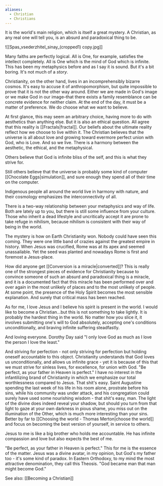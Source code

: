 ```yaml
---
aliases:
  - Christian
  - Christians
---
```

It is the world's main religion, which is itself a great mystery. A Christian, as any real one will tell you, is an absurd and paradoxical thing to be. 

![[Spas_vsederzhitel_sinay_(cropped1) copy.jpg]]

Many faiths are perfectly logical. All is One, for example, satisfies the intellect completely. All is One which is the mind of God which is infinite. This has been my metaphysics before and as I say it is sound. But it's a bit boring. It's not much of a *story*. 

Christianity, on the other hand, lives in an incomprehensibly bizarre cosmos. It's easy to accuse it of anthropomorphism, but quite impossible to prove that it is not the other way around. Either we are made in God's image or we make God in our image–that there exists a family resemblance can be concrete evidence for neither claim. At the end of the day, it must be a matter of preference. We do choose what we want to believe. 

At first glance, this may seem an arbitrary choice, having more to do with aesthetics than anything else. But it is also an ethical question. All agree that this reality is [[Fractals|fractal]]. Our beliefs about the ultimate reality reflect how we choose to live within it. The Christian believes that the universe is all about love and growing toward evermore perfect union with God, who is Love. And so we live. There is a harmony between the aesthetic, the ethical, and the metaphysical. 

Others believe that God is infinite bliss of the self, and this is what they strive for. 

Still others believe that the universe is probably some kind of computer [[Chocolate Eggs|simulation]], and sure enough they spend all of their time on the computer. 

Indigenous people all around the world live in harmony with nature, and their cosmology emphasizes the interconnectivity of all. 

There is a two-way relationship between your metaphysics and way of life. Both are lately up to you, but there is still some influence from your culture. Those who inherit a dead lifestyle and uncritically accept it are prone to take refuge in nihilism, because nihilism is consistent with their way of being in the world. 

The mystery is how on Earth Christianity won. Nobody could have seen this coming. They were one little band of crazies against the greatest empire in history. When Jesus was crucified, Rome was at its apex and seemed unassailable. Yet the seed was planted and nowadays Rome is first and foremost a Jesus-place.

How did anyone get [[Conversion is a miracle|converted]]? This is really one of the strongest pieces of evidence for Christianity because to convince someone of such an absurd and paradoxical thing is a miracle, and it is a documented fact that this miracle has been performed over and over again in the most unlikely of places and to the most unlikely of people. At some point, the presence of the Holy Spirit becomes the most sensible explanation. And surely that critical mass has been reached.

As for me, I love Jesus and I believe his spirit is present in the world. I would like to become a Christian...but this is not something to take lightly. It is probably the hardest thing in the world. No matter how you slice it, it involves submitting one's will to God absolutely, accepting one's conditions unconditionally, and braving infinite suffering steadfastly. 

And loving everyone. Dorothy Day said "I only love God as much as I love the person I love the least."

And striving for perfection - not only striving for perfection but holding oneself accountable to this object. Christianity understands that God loves us unconditionally, and allows us infinite grace - yet it is because of this that we must strive for sinless lives, for excellence, for union with God. "Be perfect, as your father in Heaven is perfect." I have no interest in the infantilizing brand of Christianity in which we emphasize our total worthlessness compared to Jesus. That shit's easy. Saint Augustine spending the last week of his life in his room alone, prostrate before his sins, while his community was under attack, and his congregation could surely have used some nourishing wisdom - that shit's easy, man. The light of the divine does indeed reveal your shadow, but should you turn from that light to gaze at your own darkness in pious shame, you miss out on the illumination of the Other, which is much more interesting than your sins. Better by far to [[Choosing the world - Thomas Merton|choose the world]] and focus on becoming the best version of yourself, in service to others.

Jesus to me is like a big brother who holds me accountable. He has infinite compassion and love but also expects the best of me.

"Be perfect, as your father in Heaven is perfect." This for me is the essence of the matter. Jesus was a divine avatar, in my opinion, but God's my father too - it's some kind of paradox. In Eastern Orthodoxy, to my mind the most attractive denomination, they call this Theosis. "God became man that man might become God."

See also: [[Becoming a Christian]]